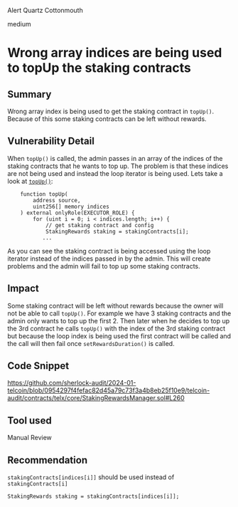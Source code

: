 Alert Quartz Cottonmouth

medium

# Wrong array indices are being used to topUp the staking contracts

## Summary

Wrong array index is being used to get the staking contract in `topUp()`. Because of this some staking contracts can be left without rewards. 

## Vulnerability Detail

When `topUp()` is called, the admin passes in an array of the indices of the staking contracts that he wants to top up. The problem is that these indices are not being used and instead the loop iterator is being used. Lets take a look at [`topUp()`](https://github.com/sherlock-audit/2024-01-telcoin/blob/0954297f4fefac82d45a79c73f3a4b8eb25f10e9/telcoin-audit/contracts/telx/core/StakingRewardsManager.sol#L260):

```solidity
    function topUp(
        address source,
        uint256[] memory indices
    ) external onlyRole(EXECUTOR_ROLE) {
        for (uint i = 0; i < indices.length; i++) {
            // get staking contract and config
            StakingRewards staking = stakingContracts[i];
           ...
```

As you can see the staking contract is being accessed using the loop iterator instead of the indices passed in by the admin. This will create problems and the admin will fail to top up some staking contracts. 


## Impact

Some staking contract will be left without rewards because the owner will not be able to call `topUp()`. For example we have 3 staking contracts and the admin only wants to top up the first 2. Then later when he decides to top up the 3rd contract he calls `topUp()` with the index of the 3rd staking contract but because the loop index is being used the first contract will be called and the call will then fail once `setRewardsDuration()` is called. 

## Code Snippet

https://github.com/sherlock-audit/2024-01-telcoin/blob/0954297f4fefac82d45a79c73f3a4b8eb25f10e9/telcoin-audit/contracts/telx/core/StakingRewardsManager.sol#L260


## Tool used

Manual Review

## Recommendation

`stakingContracts[indices[i]]` should be used instead of `stakingContracts[i]`

```solidity
StakingRewards staking = stakingContracts[indices[i]];

```
